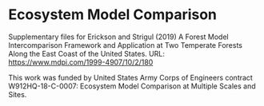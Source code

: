 # Ecosystem Model Comparison

Supplementary files for Erickson and Strigul (2019) A Forest Model Intercomparison Framework and Application at Two Temperate Forests Along the East Coast of the United States. URL: https://www.mdpi.com/1999-4907/10/2/180

This work was funded by United States Army Corps of Engineers contract W912HQ-18-C-0007: Ecosystem Model Comparison at Multiple Scales and Sites.

